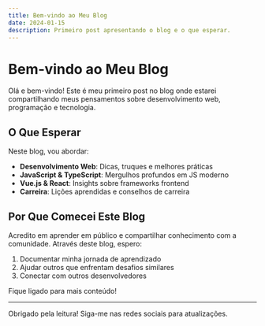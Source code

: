 ```yaml
---
title: Bem-vindo ao Meu Blog
date: 2024-01-15
description: Primeiro post apresentando o blog e o que esperar.
---
```


# Bem-vindo ao Meu Blog

Olá e bem-vindo! Este é meu primeiro post no blog onde estarei compartilhando meus pensamentos sobre desenvolvimento web, programação e tecnologia.

## O Que Esperar

Neste blog, vou abordar:

- **Desenvolvimento Web**: Dicas, truques e melhores práticas
- **JavaScript & TypeScript**: Mergulhos profundos em JS moderno
- **Vue.js & React**: Insights sobre frameworks frontend
- **Carreira**: Lições aprendidas e conselhos de carreira

## Por Que Comecei Este Blog

Acredito em aprender em público e compartilhar conhecimento com a comunidade. Através deste blog, espero:

1. Documentar minha jornada de aprendizado
2. Ajudar outros que enfrentam desafios similares
3. Conectar com outros desenvolvedores

Fique ligado para mais conteúdo!

---

Obrigado pela leitura! Siga-me nas redes sociais para atualizações.
